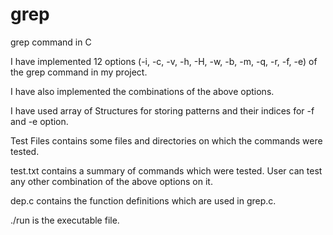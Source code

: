 # grep
grep command in C

I have implemented 12 options (-i, -c, -v, -h, -H, -w, -b, -m, -q, -r, -f, -e) of the grep command in my project.

I have also implemented the combinations of the above options.

I have used array of Structures for storing patterns and their indices for -f and -e option.

Test Files contains some files and directories on which the commands were tested.

test.txt contains a summary of commands which were tested. User can test any other combination of the above options on it.

dep.c contains the function definitions which are used in grep.c.

./run is the executable file.

